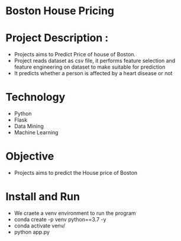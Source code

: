 # Boston House Pricing

# Project Description : 

* Projects aims to Predict Price of house of Boston.
* Project reads dataset as csv file, it performs feature selection and feature engineering on dataset to make suitable for prediction
* It predicts whether a person is affected by a heart disease or not

# Technology

* Python
* Flask
* Data Mining
* Machine Learning

# Objective
* Projects aims to predict the House price of Boston

# Install and Run

* We craete a venv environment to run the program
* conda create -p venv python==3.7 -y
* conda activate venv/
* python app.py
